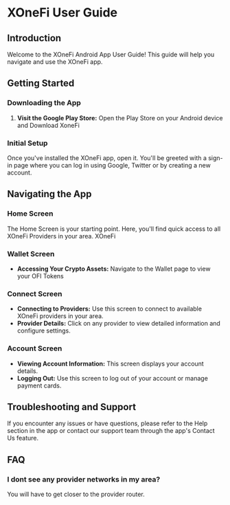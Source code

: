 
# XOneFi User Guide

## Introduction

Welcome to the XOneFi Android App User Guide! This guide will help you navigate and use the XOneFi app.

## Getting Started

### Downloading the App

1.  **Visit the Google Play Store:** Open the Play Store on your Android device and Download XoneFi

### Initial Setup

Once you've installed the XOneFi app, open it. You'll be greeted with a sign-in page where you can log in using Google, Twitter or by creating a new account.

## Navigating the App

### Home Screen

The Home Screen is your starting point. Here, you'll find quick access to all XOneFi Providers in your area. XOneFi 

### Wallet Screen

-   **Accessing Your Crypto Assets:** Navigate to the Wallet page to view your OFI Tokens

### Connect Screen

-   **Connecting to Providers:** Use this screen to connect to available XOneFi providers in your area.
-   **Provider Details:** Click on any provider to view detailed information and configure settings.

### Account Screen

-   **Viewing Account Information:** This screen displays your account details.
-   **Logging Out:** Use this screen to log out of your account or manage payment cards.

## Troubleshooting and Support

If you encounter any issues or have questions, please refer to the Help section in the app or contact our support team through the app's Contact Us feature.


## FAQ
### I dont see any provider networks in my area?
You will have to get closer to the provider router.


